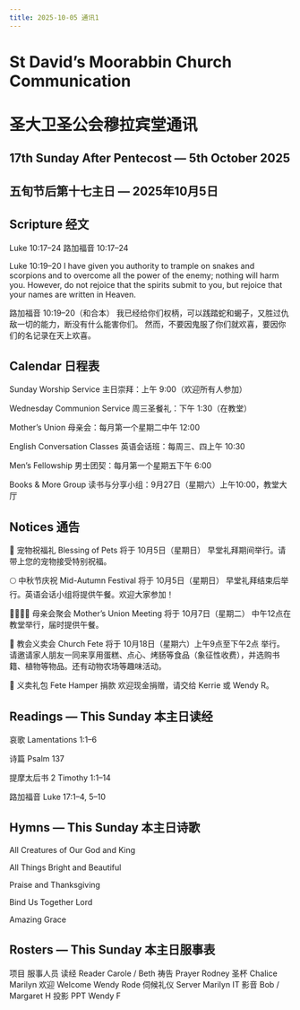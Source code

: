 ```yaml
---
title: 2025-10-05 通讯1
---
```


#  St David’s Moorabbin Church Communication
#  圣大卫圣公会穆拉宾堂通讯
##  17th Sunday After Pentecost — 5th October 2025
##  五旬节后第十七主日 — 2025年10月5日
##  Scripture 经文
Luke 10:17–24
路加福音 10:17–24

Luke 10:19–20
I have given you authority to trample on snakes and scorpions and to overcome all the power of the enemy; nothing will harm you.
However, do not rejoice that the spirits submit to you, but rejoice that your names are written in Heaven.

路加福音 10:19–20（和合本）
我已经给你们权柄，可以践踏蛇和蝎子，又胜过仇敌一切的能力，断没有什么能害你们。
然而，不要因鬼服了你们就欢喜，要因你们的名记录在天上欢喜。

##  Calendar 日程表

Sunday Worship Service 主日崇拜：上午 9:00（欢迎所有人参加）

Wednesday Communion Service 周三圣餐礼：下午 1:30（在教堂）

Mother’s Union 母亲会：每月第一个星期二中午 12:00

English Conversation Classes 英语会话班：每周三、四上午 10:30

Men’s Fellowship 男士团契：每月第一个星期五下午 6:00

Books & More Group 读书与分享小组：9月27日（星期六）上午10:00，教堂大厅

##  Notices 通告

🐾 宠物祝福礼 Blessing of Pets
将于 10月5日（星期日） 早堂礼拜期间举行。请带上您的宠物接受特别祝福。

🌕 中秋节庆祝 Mid-Autumn Festival
将于 10月5日（星期日） 早堂礼拜结束后举行。英语会话小组将提供午餐。欢迎大家参加！

👩‍👩‍👧‍👧 母亲会聚会 Mother’s Union Meeting
将于 10月7日（星期二） 中午12点在教堂举行，届时提供午餐。

🎉 教会义卖会 Church Fete
将于 10月18日（星期六）上午9点至下午2点 举行。请邀请家人朋友一同来享用蛋糕、点心、烤肠等食品（象征性收费），并选购书籍、植物等物品。还有动物农场等趣味活动。

🧺 义卖礼包 Fete Hamper 捐款
欢迎现金捐赠，请交给 Kerrie 或 Wendy R。

##  Readings — This Sunday 本主日读经

哀歌 Lamentations 1:1–6

诗篇 Psalm 137

提摩太后书 2 Timothy 1:1–14

路加福音 Luke 17:1–4, 5–10

##  Hymns — This Sunday 本主日诗歌

All Creatures of Our God and King

All Things Bright and Beautiful

Praise and Thanksgiving

Bind Us Together Lord

Amazing Grace

##  Rosters — This Sunday 本主日服事表
项目	服事人员
读经 Reader	Carole / Beth
祷告 Prayer	Rodney
圣杯 Chalice	Marilyn
欢迎 Welcome	Wendy Rode
伺候礼仪 Server	Marilyn
IT 影音	Bob / Margaret H
投影 PPT	Wendy F
